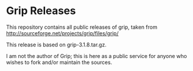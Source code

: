 # Grip Releases

This repository contains all public releases of grip, taken from
<http://sourceforge.net/projects/grip/files/grip/>

This release is based on grip-3.1.8.tar.gz.

I am not the author of Grip; this is here as a public service for
anyone who wishes to fork and/or maintain the sources.

